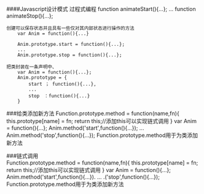 ####Javascript设计模式
    过程式编程
        function animateStart(){...};
        ...
        function animateStop(){...};
     
    创建可以保存状态并且具有一些仅对其内部状态进行操作的方法    
        var Anim = function(){...}
        
        Anim.prototype.start = function(){...};
        ...
        Anim.prototype.stop = function(){...};
        
    把类封装在一条声明中、
        var Anim = function(){...};
        Anim.prototype = {
            start ； function(){...},
            ...
            stop　：function(){...}
        }


###给类添加新方法
    Function.prototype.method = function(name,fn){
        this.prototype[name] = fn;
        return this;//添加this可以实现链式调用
    }
    var Anim = function(){...};
    Anim.method('start',function(){...});
    ...
    Anim.method('stop',function(){...});
    Function.prototype.method用于为类添加新方法
       
###链式调用       
       Function.prototype.method = function(name,fn){
           this.prototype[name] = fn;
           return this;//添加this可以实现链式调用
       }
       var Anim = function(){...};
       Anim.method('start',function(){...}).
       ...
       .('stop',function(){...});
       Function.prototype.method用于为类添加新方法